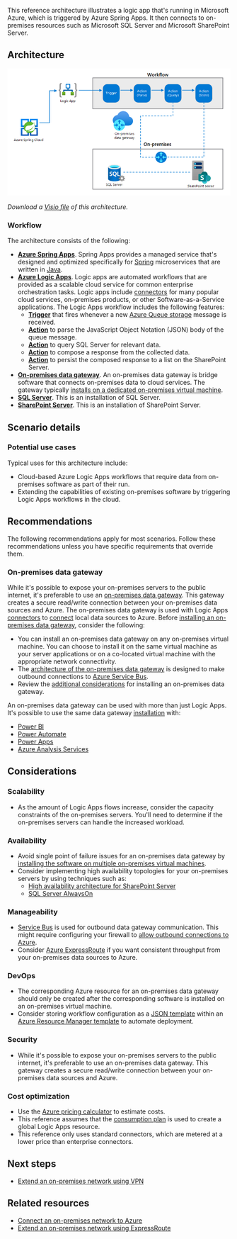 This reference architecture illustrates a logic app that's running in Microsoft Azure, which is triggered by Azure Spring Apps. It then connects to on-premises resources such as Microsoft SQL Server and Microsoft SharePoint Server.

## Architecture

![The diagram illustrates an Azure Spring Apps resource triggering a Logic App that advances through a workflow that connects to on-premises SQL Server and SharePoint Server resources by using a data gateway.][architectural-diagram]

*Download a [Visio file][architectural-diagram-visio-source] of this architecture.*

### Workflow

The architecture consists of the following:

- **[Azure Spring Apps][azure-spring-apps]**. Spring Apps provides a managed service that's designed and optimized specifically for [Spring][spring] microservices that are written in [Java][java].
- **[Azure Logic Apps][azure-logic-app]**. Logic apps are automated workflows that are provided as a scalable cloud service for common enterprise orchestration tasks. Logic apps include [connectors][azure-logic-app-connectors] for many popular cloud services, on-premises products, or other Software-as-a-Service applications. The Logic Apps workflow includes the following features:
  - **[Trigger][azure-logic-app-connectors-queue]** that fires whenever a new [Azure Queue storage][azure-storage-queues] message is received.
  - **[Action][azure-logic-app-actions-parse]** to parse the JavaScript Object Notation (JSON) body of the queue message.
  - **[Action][azure-logic-app-connectors-sql]** to query SQL Server for relevant data.
  - **[Action][azure-logic-app-actions-compose]** to compose a response from the collected data.
  - **[Action][azure-logic-app-connectors-sharepoint]** to persist the composed response to a list on the SharePoint Server.
- **[On-premises data gateway][integration-data-gateway]**. An on-premises data gateway is bridge software that connects on-premises data to cloud services. The gateway typically [installs on a dedicated on-premises virtual machine][azure-logic-app-data-gateway-install].
- **[SQL Server][sql-server]**. This is an installation of SQL Server.
- **[SharePoint Server][sharepoint-server]**. This is an installation of SharePoint Server.

## Scenario details

### Potential use cases

Typical uses for this architecture include:

- Cloud-based Azure Logic Apps workflows that require data from on-premises software as part of their run.
- Extending the capabilities of existing on-premises software by triggering Logic Apps workflows in the cloud.

## Recommendations

The following recommendations apply for most scenarios. Follow these recommendations unless you have specific requirements that override them.

### On-premises data gateway

While it's possible to expose your on-premises servers to the public internet, it's preferable to use an [on-premises data gateway][integration-data-gateway]. This gateway creates a secure read/write connection between your on-premises data sources and Azure. The on-premises data gateway is used with Logic Apps [connectors][azure-logic-app-connectors-list] to [connect][azure-logic-app-data-gateway-connect] local data sources to Azure. Before [installing an on-premises data gateway][integration-data-gateway-installation], consider the following:

- You can install an on-premises data gateway on any on-premises virtual machine. You can choose to install it on the same virtual machine as your server applications or on a co-located virtual machine with the appropriate network connectivity.
- The [architecture of the on-premises data gateway][integration-data-gateway-architecture] is designed to make outbound connections to [Azure Service Bus][azure-relay].
- Review the [additional considerations][integration-data-gateway-installation-considerations] for installing an on-premises data gateway.

An on-premises data gateway can be used with more than just Logic Apps. It's possible to use the same data gateway [installation][azure-logic-app-data-gateway-install] with:

- [Power BI][power-bi]
- [Power Automate][power-automate]
- [Power Apps][power-apps]
- [Azure Analysis Services][azure-analysis-services]

## Considerations

### Scalability

- As the amount of Logic Apps flows increase, consider the capacity constraints of the on-premises servers. You'll need to determine if the on-premises servers can handle the increased workload.

### Availability

- Avoid single point of failure issues for an on-premises data gateway by [installing the software on multiple on-premises virtual machines][azure-logic-app-data-gateway-availability].
- Consider implementing high availability topologies for your on-premises servers by using techniques such as:
  - [High availability architecture for SharePoint Server][sharepoint-server-availability]
  - [SQL Server AlwaysOn][sql-server-alwayson]

### Manageability

- [Service Bus][azure-relay] is used for outbound data gateway communication. This might require configuring your firewall to [allow outbound connections to Azure][integration-data-gateway-installation-outbound].
- Consider [Azure ExpressRoute][azure-expressroute] if you want consistent throughput from your on-premises data sources to Azure.

### DevOps

- The corresponding Azure resource for an on-premises data gateway should only be created after the corresponding software is installed on an on-premises virtual machine.
- Consider storing workflow configuration as a [JSON template][azure-logic-app-schema] within an [Azure Resource Manager template][azure-logic-app-arm] to automate deployment.

### Security

- While it's possible to expose your on-premises servers to the public internet, it's preferable to use an on-premises data gateway. This  gateway creates a secure read/write connection between your on-premises data sources and Azure.

### Cost optimization

- Use the [Azure pricing calculator][azure-pricing-calculator] to estimate costs.
- This reference assumes that the [consumption plan][azure-logic-app-consumption-plan] is used to create a global Logic Apps resource.
- This reference only uses standard connectors, which are metered at a lower price than enterprise connectors.

## Next steps

* [Extend an on-premises network using VPN](/azure/expressroute/expressroute-howto-coexist-resource-manager)

## Related resources

* [Connect an on-premises network to Azure](../reference-architectures/hybrid-networking/index.yml)
* [Extend an on-premises network using ExpressRoute](../reference-architectures/hybrid-networking/expressroute.yml)

[architectural-diagram]: ./images/gateway-logic-apps.png
[architectural-diagram-visio-source]: https://arch-center.azureedge.net/gateway-logic-apps.vsdx
[azure-analysis-services]: /azure/analysis-services/
[azure-expressroute]: /azure/expressroute/
[azure-logic-app]: /azure/logic-apps/
[azure-logic-app-actions-compose]: /azure/logic-apps/logic-apps-perform-data-operations#compose-action
[azure-logic-app-actions-parse]: /azure/logic-apps/logic-apps-perform-data-operations#parse-json-action
[azure-logic-app-arm]: /azure/templates/microsoft.logic/workflows
[azure-logic-app-connectors]: /connectors/
[azure-logic-app-connectors-list]: /connectors/connector-reference/
[azure-logic-app-connectors-queue]: /connectors/azurequeues/
[azure-logic-app-connectors-sharepoint]: /connectors/sharepointonline/
[azure-logic-app-connectors-sql]: /connectors/sql/
[azure-logic-app-consumption-plan]: /azure/logic-apps/logic-apps-pricing#consumption-pricing-model
[azure-logic-app-data-gateway-availability]: /azure/logic-apps/logic-apps-gateway-install#high-availability-support
[azure-logic-app-data-gateway-install]: /azure/logic-apps/
[azure-logic-app-data-gateway-connect]: /azure/logic-apps/logic-apps-gateway-connection
[azure-logic-app-schema]: /azure/logic-apps/logic-apps-workflow-definition-language
[azure-pricing-calculator]: https://azure.microsoft.com/pricing/calculator/
[azure-relay]: /azure/azure-relay/
[azure-storage-queues]: /azure/storage/queues/
[azure-spring-apps]: /azure/spring-cloud/
[integration-data-gateway]: /data-integration/gateway/service-gateway-onprem
[integration-data-gateway-architecture]: /data-integration/gateway/service-gateway-onprem-indepth
[integration-data-gateway-installation]: /data-integration/gateway/service-gateway-install
[integration-data-gateway-installation-considerations]: /data-integration/gateway/service-gateway-install#related-considerations
[integration-data-gateway-installation-outbound]: /data-integration/gateway/service-gateway-communication#enable-outbound-azure-connections
[java]: https://www.java.com/
[power-apps]: /powerapps/
[power-automate]: /power-automate/
[power-bi]: /power-bi/
[sharepoint-server]: /sharepoint/
[sharepoint-server-availability]: /sharepoint/administration/plan-for-high-availability
[spring]: https://spring.io
[sql-server]: /sql/
[sql-server-alwayson]: /sql/database-engine/availability-groups/windows/always-on-availability-groups-sql-server
